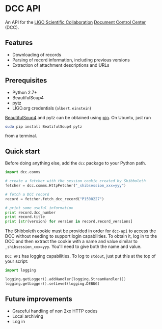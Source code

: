 # DCC API

An API for the [LIGO Scientific Collaboration](http://www.ligo.org/) [Document Control Center](https://dcc.ligo.org/) (DCC).

## Features

 - Downloading of records
 - Parsing of record information, including previous versions
 - Extraction of attachment descriptions and URLs

## Prerequisites

  - Python 2.7+
  - BeautifulSoup4
  - pytz
  - LIGO.org credentials (`albert.einstein`)

[BeautifulSoup4](https://www.crummy.com/software/BeautifulSoup/) and pytz can be obtained using [pip](https://pip.pypa.io/). On Ubuntu, just run
```bash
sudo pip install BeatifulSoup4 pytz
```
from a terminal.

## Quick start
Before doing anything else, add the `dcc` package to your Python path.

```python
import dcc.comms

# create a fetcher with the session cookie created by Shibboleth
fetcher = dcc.comms.HttpFetcher("_shibsession_xxx=yyy")

# fetch a DCC record
record = fetcher.fetch_dcc_record("P1500227")

# print some useful information
print record.dcc_number
print record.title
print [str(version) for version in record.record_versions]
```

The Shibboleth cookie must be provided in order for `dcc-api` to access the DCC without needing to support login capabilities. To obtain it, log in to the DCC and then extract the cookie with a name and value similar to `_shibsession_xxx=yyy`. You'll need to give both the name and value.

`DCC API` has logging capabilities. To log to `stdout`, just put this at the top of your script:
```python
import logging

logging.getLogger().addHandler(logging.StreamHandler())
logging.getLogger().setLevel(logging.DEBUG)
```

## Future improvements
 - Graceful handling of non 2xx HTTP codes
 - Local archiving
 - Log in
